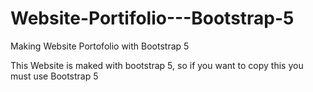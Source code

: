 # Website-Portifolio---Bootstrap-5
Making Website Portofolio with Bootstrap 5

This Website is maked with bootstrap 5, so if you want to copy this you must use Bootstrap 5 
